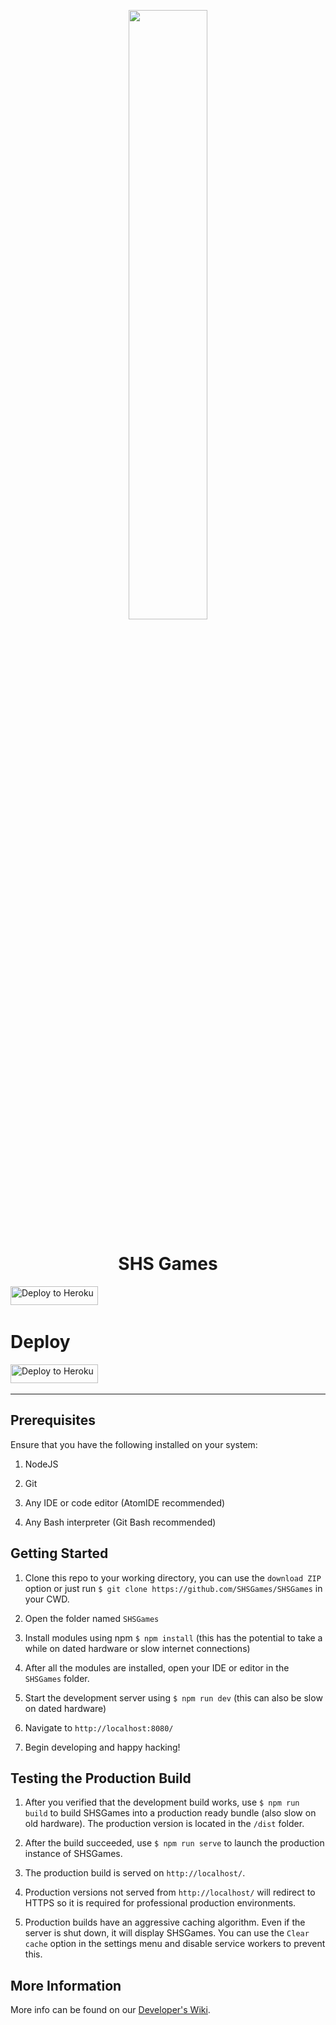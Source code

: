 <p align="center">
  <img src="https://shsgames.herokuapp.com/img/dev/banner.png?raw=true" width="50%">
</p>
<h1 align="center">SHS Games</h1>


<a href="https://heroku.com/deploy=https://github.com/Emmiez/SHSGames" title="Deploy to Heroku"><img alt="Deploy to Heroku" src="https://raw.githubusercontent.com/QuiteAFancyEmerald/HolyUnblockerPublic/master/views/assets/img/heroku.svg?raw" width="140" height="30"><img></a>
&nbsp;
# Deploy
<a href="https://heroku.com/deploy?template=https://github.com/Emmiez/shsgames" title="Deploy to Heroku"><img alt="Deploy to Heroku" src="https://raw.githubusercontent.com/QuiteAFancyEmerald/HolyUnblockerPublic/master/views/assets/img/heroku.svg?raw" width="140" height="30"><img></a>
&nbsp;

---

## Prerequisites
Ensure that you have the following installed on your system:
1. NodeJS

2. Git

3. Any IDE or code editor (AtomIDE recommended)

4. Any Bash interpreter (Git Bash recommended)

## Getting Started
1. Clone this repo to your working directory, you can use the `download ZIP` option or just run `$ git clone https://github.com/SHSGames/SHSGames` in your CWD.

2. Open the folder named `SHSGames`

3. Install modules using npm `$ npm install` (this has the potential to take a while on dated hardware or slow internet connections)

4. After all the modules are installed, open your IDE or editor in the `SHSGames` folder.

5. Start the development server using `$ npm run dev` (this can also be slow on dated hardware)

6. Navigate to `http://localhost:8080/`

7. Begin developing and happy hacking!

## Testing the Production Build

1. After you verified that the development build works, use `$ npm run build` to build SHSGames into a production ready bundle (also slow on old hardware). The production version is located in the `/dist` folder.

2. After the build succeeded, use `$ npm run serve` to launch the production instance of SHSGames.

3. The production build is served on `http://localhost/`.

4. Production versions not served from `http://localhost/` will redirect to HTTPS so it is required for professional production environments.

5. Production builds have an aggressive caching algorithm. Even if the server is shut down, it will display SHSGames. You can use the `Clear cache` option in the settings menu and disable service workers to prevent this.

## More Information

More info can be found on our [Developer's Wiki](../../wiki).
